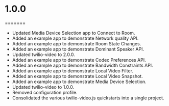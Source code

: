 
# 1.0.0
=======
* Updated Media Device Selection app to Connect to Room.
* Added an example app to demonstrate Network quality API.
* Added an example app to demonstrate Room State Changes.
* Added an example app to demonstrate Dominant Speaker API.
* Updated twilio-video to 2.0.0.
* Added an example app to demonstrate Codec Preferences API.
* Added an example app to demonstrate Bandwidth Constraints API.
* Added an example app to demonstrate Local Video Filter.
* Added an example app to demonstrate Local Video Snapshot.
* Added an example app to demonstrate Media Device Selection.
* Updated twilio-video to 1.0.0.
* Removed configuration profile.
* Consolidated the various twilio-video.js quickstarts into a single project.
